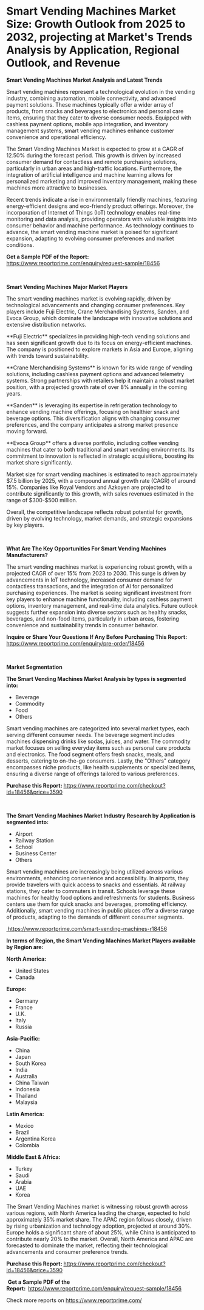 <p><h1>Smart Vending Machines Market Size: Growth Outlook from 2025 to 2032, projecting at Market's Trends Analysis by Application, Regional Outlook, and Revenue</h1></p><p><strong>Smart Vending Machines Market Analysis and Latest Trends</strong></p>
<p><p>Smart vending machines represent a technological evolution in the vending industry, combining automation, mobile connectivity, and advanced payment solutions. These machines typically offer a wider array of products, from snacks and beverages to electronics and personal care items, ensuring that they cater to diverse consumer needs. Equipped with cashless payment options, mobile app integration, and inventory management systems, smart vending machines enhance customer convenience and operational efficiency.</p><p>The Smart Vending Machines Market is expected to grow at a CAGR of 12.50% during the forecast period. This growth is driven by increased consumer demand for contactless and remote purchasing solutions, particularly in urban areas and high-traffic locations. Furthermore, the integration of artificial intelligence and machine learning allows for personalized marketing and improved inventory management, making these machines more attractive to businesses.</p><p>Recent trends indicate a rise in environmentally friendly machines, featuring energy-efficient designs and eco-friendly product offerings. Moreover, the incorporation of Internet of Things (IoT) technology enables real-time monitoring and data analysis, providing operators with valuable insights into consumer behavior and machine performance. As technology continues to advance, the smart vending machine market is poised for significant expansion, adapting to evolving consumer preferences and market conditions.</p></p>
<p><strong>Get a Sample PDF of the Report:&nbsp;</strong> <a href="https://www.reportprime.com/enquiry/request-sample/18456?utm_campaign=2243&utm_medium=2&utm_source=Github&utm_content=ia&utm_term=19032025&utm_id=smart-vending-machines">https://www.reportprime.com/enquiry/request-sample/18456</a></p>
<p>&nbsp;</p>
<p><strong>Smart Vending Machines Major Market Players</strong></p>
<p><p>The smart vending machines market is evolving rapidly, driven by technological advancements and changing consumer preferences. Key players include Fuji Electric, Crane Merchandising Systems, Sanden, and Evoca Group, which dominate the landscape with innovative solutions and extensive distribution networks.</p><p>**Fuji Electric** specializes in providing high-tech vending solutions and has seen significant growth due to its focus on energy-efficient machines. The company is positioned to explore markets in Asia and Europe, aligning with trends toward sustainability.</p><p>**Crane Merchandising Systems** is known for its wide range of vending solutions, including cashless payment options and advanced telemetry systems. Strong partnerships with retailers help it maintain a robust market position, with a projected growth rate of over 8% annually in the coming years.</p><p>**Sanden** is leveraging its expertise in refrigeration technology to enhance vending machine offerings, focusing on healthier snack and beverage options. This diversification aligns with changing consumer preferences, and the company anticipates a strong market presence moving forward.</p><p>**Evoca Group** offers a diverse portfolio, including coffee vending machines that cater to both traditional and smart vending environments. Its commitment to innovation is reflected in strategic acquisitions, boosting its market share significantly.</p><p>Market size for smart vending machines is estimated to reach approximately $7.5 billion by 2025, with a compound annual growth rate (CAGR) of around 15%. Companies like Royal Vendors and Azkoyen are projected to contribute significantly to this growth, with sales revenues estimated in the range of $300-$500 million.</p><p>Overall, the competitive landscape reflects robust potential for growth, driven by evolving technology, market demands, and strategic expansions by key players.</p></p>
<p>&nbsp;</p>
<p><strong>What Are The Key Opportunities For Smart Vending Machines Manufacturers?</strong></p>
<p><p>The smart vending machines market is experiencing robust growth, with a projected CAGR of over 15% from 2023 to 2030. This surge is driven by advancements in IoT technology, increased consumer demand for contactless transactions, and the integration of AI for personalized purchasing experiences. The market is seeing significant investment from key players to enhance machine functionality, including cashless payment options, inventory management, and real-time data analytics. Future outlook suggests further expansion into diverse sectors such as healthy snacks, beverages, and non-food items, particularly in urban areas, fostering convenience and sustainability trends in consumer behavior.</p></p>
<p><strong>Inquire or Share Your Questions If Any Before Purchasing This Report:</strong> <a href="https://www.reportprime.com/enquiry/pre-order/18456?utm_campaign=2243&utm_medium=2&utm_source=Github&utm_content=ia&utm_term=19032025&utm_id=smart-vending-machines">https://www.reportprime.com/enquiry/pre-order/18456</a></p>
<p>&nbsp;</p>
<p><strong>Market Segmentation</strong></p>
<p><strong>The Smart Vending Machines Market Analysis by types is segmented into:</strong></p>
<p><ul><li>Beverage</li><li>Commodity</li><li>Food</li><li>Others</li></ul></p>
<p><p>Smart vending machines are categorized into several market types, each serving different consumer needs. The beverage segment includes machines dispensing drinks like sodas, juices, and water. The commodity market focuses on selling everyday items such as personal care products and electronics. The food segment offers fresh snacks, meals, and desserts, catering to on-the-go consumers. Lastly, the "Others" category encompasses niche products, like health supplements or specialized items, ensuring a diverse range of offerings tailored to various preferences.</p></p>
<p><strong>Purchase this Report:&nbsp;</strong><a href="https://www.reportprime.com/checkout?id=18456&price=3590&utm_campaign=2243&utm_medium=2&utm_source=Github&utm_content=ia&utm_term=19032025&utm_id=smart-vending-machines">https://www.reportprime.com/checkout?id=18456&price=3590</a></p>
<p>&nbsp;</p>
<p><strong>The Smart Vending Machines Market Industry Research by Application is segmented into:</strong></p>
<p><ul><li>Airport</li><li>Railway Station</li><li>School</li><li>Business Center</li><li>Others</li></ul></p>
<p><p>Smart vending machines are increasingly being utilized across various environments, enhancing convenience and accessibility. In airports, they provide travelers with quick access to snacks and essentials. At railway stations, they cater to commuters in transit. Schools leverage these machines for healthy food options and refreshments for students. Business centers use them for quick snacks and beverages, promoting efficiency. Additionally, smart vending machines in public places offer a diverse range of products, adapting to the demands of different consumer segments.</p></p>
<p><a href="https://www.reportprime.com/smart-vending-machines-r18456?utm_campaign=2243&utm_medium=2&utm_source=Github&utm_content=ia&utm_term=19032025&utm_id=smart-vending-machines">&nbsp;https://www.reportprime.com/smart-vending-machines-r18456</a></p>
<p><strong>In terms of Region, the Smart Vending Machines Market Players available by Region are:</strong></p>
<p>
    <p> <strong> North America: </strong>
        <ul>
            <li>United States</li>
            <li>Canada</li>
        </ul>
        </p> 
    <p> <strong> Europe: </strong>
        <ul>
            <li>Germany</li>
            <li>France</li>
            <li>U.K.</li>
            <li>Italy</li>
            <li>Russia</li>
        </ul>
        </p> 
    <p> <strong> Asia-Pacific: </strong>
        <ul>
            <li>China</li>
            <li>Japan</li>
            <li>South Korea</li>
            <li>India</li>
            <li>Australia</li>
            <li>China Taiwan</li>
            <li>Indonesia</li>
            <li>Thailand</li>
            <li>Malaysia</li>
        </ul>
        </p> 
    <p> <strong> Latin America: </strong>
        <ul>
            <li>Mexico</li>
            <li>Brazil</li>
            <li>Argentina Korea</li>
            <li>Colombia</li>
        </ul>
        </p> 
    <p> <strong> Middle East & Africa: </strong>
        <ul>
            <li>Turkey</li>
            <li>Saudi</li>
            <li>Arabia</li>
            <li>UAE</li>
            <li>Korea</li>
        </ul>
    </p>
    </p>
<p><p>The Smart Vending Machines market is witnessing robust growth across various regions, with North America leading the charge, expected to hold approximately 35% market share. The APAC region follows closely, driven by rising urbanization and technology adoption, projected at around 30%. Europe holds a significant share of about 25%, while China is anticipated to contribute nearly 20% to the market. Overall, North America and APAC are forecasted to dominate the market, reflecting their technological advancements and consumer preference trends.</p></p>
<p><strong>Purchase this Report: </strong><a href="https://www.reportprime.com/checkout?id=18456&price=3590&utm_campaign=2243&utm_medium=2&utm_source=Github&utm_content=ia&utm_term=19032025&utm_id=smart-vending-machines">https://www.reportprime.com/checkout?id=18456&price=3590</a></p>
<p>&nbsp;<strong>Get a Sample PDF of the Report:&nbsp;&nbsp;</strong><a href="https://www.reportprime.com/enquiry/request-sample/18456?utm_campaign=2243&utm_medium=2&utm_source=Github&utm_content=ia&utm_term=19032025&utm_id=smart-vending-machines">https://www.reportprime.com/enquiry/request-sample/18456</a></p>
<p><strong></strong></p>
<p>Check more reports on <a href="https://www.reportprime.com/?utm_campaign=2243&utm_medium=2&utm_source=Github&utm_content=ia&utm_term=19032025&utm_id=smart-vending-machines">https://www.reportprime.com/</a></p>